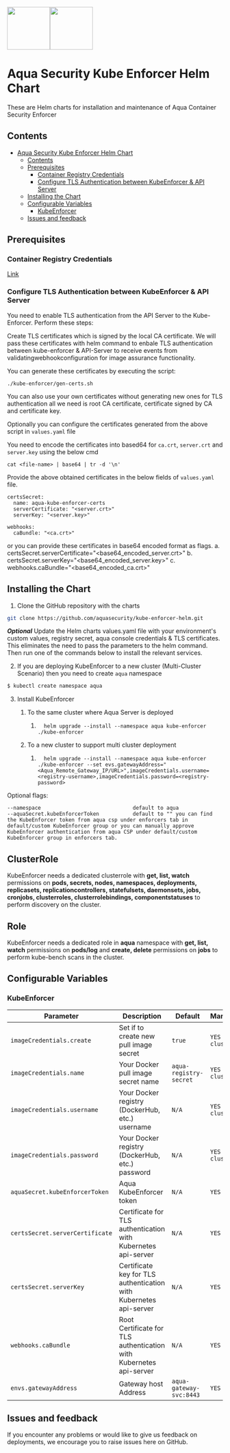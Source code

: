 <img src="https://avatars3.githubusercontent.com/u/12783832?s=200&v=4" height="100" width="100" /><img src="https://avatars3.githubusercontent.com/u/15859888?s=200&v=4" width="100" height="100"/>

# Aqua Security Kube Enforcer Helm Chart

These are Helm charts for installation and maintenance of Aqua Container Security Enforcer

## Contents

- [Aqua Security Kube Enforcer Helm Chart](#aqua-security-kube-enforcer-helm-chart)
  - [Contents](#contents)
  - [Prerequisites](#prerequisites)
    - [Container Registry Credentials](#container-registry-credentials)
    - [Configure TLS Authentication between KubeEnforcer & API Server](#configure-tls-authentication-between-kubeenforcer-&-api-server)
  - [Installing the Chart](#installing-the-chart)
  - [Configurable Variables](#configurable-variables)
    - [KubeEnforcer](#kubeenforcer)
  - [Issues and feedback](#issues-and-feedback)

## Prerequisites

### Container Registry Credentials

[Link](../docs/imagepullsecret.md)

### Configure TLS Authentication between KubeEnforcer & API Server

You need to enable TLS authentication from the API Server to the Kube-Enforcer. Perform these steps:

Create TLS certificates which is signed by the local CA certificate. We will pass these certificates with helm command to enbale TLS authentication between kube-enforcer & API-Server to receive events from validatingwebhookconfiguration for image assurance functionality.

You can generate these certificates by executing the script:

```
./kube-enforcer/gen-certs.sh
```

You can also use your own certificates without generating new ones for TLS authentication all we need is root CA certificate, certificate signed by CA and certificate key.

Optionally you can configure the certificates generated from the above script in ```values.yaml``` file

You need to encode the certificates into based64 for ```ca.crt```, ```server.crt``` and ```server.key``` using the below cmd

```
cat <file-name> | base64 | tr -d '\n'
```

Provide the above obtained certificates in the below fields of ```values.yaml``` file.

```
certsSecret:
  name: aqua-kube-enforcer-certs
  serverCertificate: "<server.crt>"
  serverKey: "<server.key>"

webhooks:
  caBundle: "<ca.crt>"
```
or you can provide these certificates in base64 encoded format as flags.
  a. certsSecret.serverCertificate="<base64_encoded_server.crt>"
  b. certsSecret.serverKey="<base64_encoded_server.key>"
  c. webhooks.caBundle="<base64_encoded_ca.crt>"

## Installing the Chart

1. Clone the GitHub repository with the charts

```bash
git clone https://github.com/aquasecurity/kube-enforcer-helm.git
```

***Optional*** Update the Helm charts values.yaml file with your environment's custom values, registry secret, aqua console credentials & TLS certificates. This eliminates the need to pass the parameters to the helm command. Then run one of the commands below to install the relevant services.

2. If you are deploying KubeEnforcer to a new cluster (Multi-Cluster Scenario) then you need to create `aqua` namespace
```bash
$ kubectl create namespace aqua
```
3. Install KubeEnforcer
   
    1. To the same cluster where Aqua Server is deployed
    
         1. ```shell
              helm upgrade --install --namespace aqua kube-enforcer ./kube-enforcer
              ```
    
    2. To a new cluster to support multi cluster deployment
    
         1. ```shell
              helm upgrade --install --namespace aqua kube-enforcer ./kube-enforcer --set evs.gatewayAddress="<Aqua_Remote_Gateway_IP/URL>",imageCredentials.username=<registry-username>,imageCredentials.password=<registry-password>
              ```
    

Optional flags:

```
--namespace                              default to aqua
--aquaSecret.kubeEnforcerToken           default to "" you can find the KubeEnforcer token from aqua csp under enforcers tab in default/custom KubeEnforcer group or you can manually approve KubeEnforcer authentication from aqua CSP under default/custom KubeEnforcer group in enforcers tab.
```

## ClusterRole

KubeEnforcer needs a dedicated clusterrole with **get, list, watch** permissions on **pods, secrets, nodes, namespaces, deployments, replicasets, replicationcontrollers, statefulsets, daemonsets, jobs, cronjobs, clusterroles, clusterrolebindings, componentstatuses** to perform discovery on the cluster. 

## Role

KubeEnforcer needs a dedicated role in **aqua** namespace with **get, list, watch** permissions on **pods/log** and **create, delete** permissions on **jobs** to perform kube-bench scans in the cluster.



## Configurable Variables

### KubeEnforcer

| Parameter                         | Description                          | Default                                                                      | Mandatory                                                             |
| --------------------------------- | ------------------------------------ | ---------------------------------------------------------------------------- | ---------------------------------------------------------------------------- |
| `imageCredentials.create`               | Set if to create new pull image secret    | `true`                                                                 | `YES - New cluster`                                    |
| `imageCredentials.name`               | Your Docker pull image secret name    | `aqua-registry-secret`                                                                   | `YES - New cluster`                                         |
| `imageCredentials.username`               | Your Docker registry (DockerHub, etc.) username    | `N/A`                                                                   | `YES - New cluster`                                           |
| `imageCredentials.password`               | Your Docker registry (DockerHub, etc.) password    | `N/A` | `YES - New cluster` |
| `aquaSecret.kubeEnforcerToken`                           | Aqua KubeEnforcer token    | `N/A`| `YES` |
| `certsSecret.serverCertificate`                           | Certificate for TLS authentication with Kubernetes api-server    | `N/A`| `YES` |
| `certsSecret.serverKey`                           | Certificate key for TLS authentication with Kubernetes api-server    | `N/A`| `YES` |
| `webhooks.caBundle`                           | Root Certificate for TLS authentication with Kubernetes api-server   | `N/A`  | `YES` |
| `envs.gatewayAddress`                          | Gateway host Address    | `aqua-gateway-svc:8443`                                                     | `YES`                                                |


## Issues and feedback

If you encounter any problems or would like to give us feedback on deployments, we encourage you to raise issues here on GitHub.
